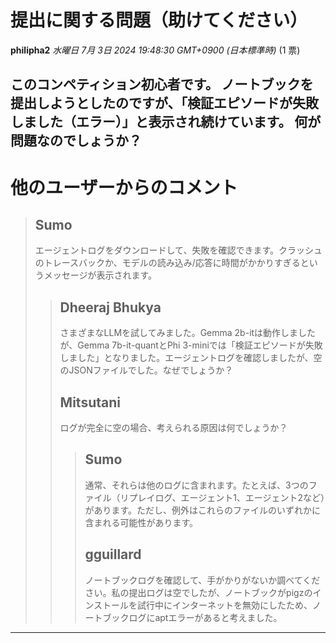 # 提出に関する問題（助けてください）

**philipha2** *水曜日 7月 3日 2024 19:48:30 GMT+0900 (日本標準時)* (1 票)

このコンペティション初心者です。
ノートブックを提出しようとしたのですが、「検証エピソードが失敗しました（エラー）」と表示され続けています。
何が問題なのでしょうか？
---
# 他のユーザーからのコメント

> ## Sumo
> 
> エージェントログをダウンロードして、失敗を確認できます。クラッシュのトレースバックか、モデルの読み込み/応答に時間がかかりすぎるというメッセージが表示されます。
> 
> 
> 
> > ## Dheeraj Bhukya
> > 
> > さまざまなLLMを試してみました。Gemma 2b-itは動作しましたが、Gemma 7b-it-quantとPhi 3-miniでは「検証エピソードが失敗しました」となりました。エージェントログを確認しましたが、空のJSONファイルでした。なぜでしょうか？
> > 
> > 
> > 
> > ## Mitsutani
> > 
> > ログが完全に空の場合、考えられる原因は何でしょうか？
> > 
> > 
> > 
> > > ## Sumo
> > > 
> > > 通常、それらは他のログに含まれます。たとえば、3つのファイル（リプレイログ、エージェント1、エージェント2など）があります。ただし、例外はこれらのファイルのいずれかに含まれる可能性があります。
> > > 
> > > 
> > > 
> > > ## gguillard
> > > 
> > > ノートブックログを確認して、手がかりがないか調べてください。私の提出ログは空でしたが、ノートブックがpigzのインストールを試行中にインターネットを無効にしたため、ノートブックログにaptエラーがあると考えました。
> > > 
> > > 
> > > 
--- 

